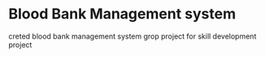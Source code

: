 # Blood Bank Management system
 creted blood bank management system grop project for skill development project
